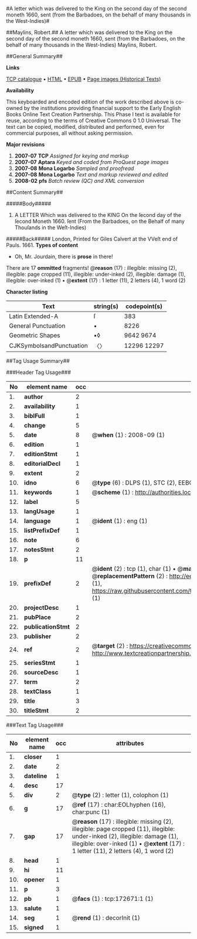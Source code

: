 #A letter which was delivered to the King on the second day of the second moneth 1660, sent (from the Barbadoes, on the behalf of many thousands in the West-Indies)#

##Maylins, Robert.##
A letter which was delivered to the King on the second day of the second moneth 1660, sent (from the Barbadoes, on the behalf of many thousands in the West-Indies)
Maylins, Robert.

##General Summary##

**Links**

[TCP catalogue](http://www.ota.ox.ac.uk/tcp/)  • 
[HTML](http://tei.it.ox.ac.uk/tcp/Texts-HTML/free/A88/A88992.html)  • 
[EPUB](http://tei.it.ox.ac.uk/tcp/Texts-EPUB/free/A88/A88992.epub) • 
[Page images (Historical Texts)](https://data.historicaltexts.jisc.ac.uk/view?pubId=eebo-45789360e&pageId=eebo-45789360e-172671-1)

**Availability**

This keyboarded and encoded edition of the
	       work described above is co-owned by the institutions
	       providing financial support to the Early English Books
	       Online Text Creation Partnership. This Phase I text is
	       available for reuse, according to the terms of Creative
	       Commons 0 1.0 Universal. The text can be copied,
	       modified, distributed and performed, even for
	       commercial purposes, all without asking permission.

**Major revisions**

1. __2007-07__ __TCP__ *Assigned for keying and markup*
1. __2007-07__ __Aptara__ *Keyed and coded from ProQuest page images*
1. __2007-08__ __Mona Logarbo__ *Sampled and proofread*
1. __2007-08__ __Mona Logarbo__ *Text and markup reviewed and edited*
1. __2008-02__ __pfs__ *Batch review (QC) and XML conversion*

##Content Summary##

#####Body#####

1. A
LETTER
Which was delivered to the
KING
On the ſecond day of the ſecond Moneth 1660. ſent (From the Barbadoes, on the Behalf
of many Thouſands in the Weſt-Indies)

#####Back#####
London, Printed for Giles Calvert at the VVeſt end of Pauls. 1661.
**Types of content**

  * Oh, Mr. Jourdain, there is **prose** in there!

There are 17 **ommitted** fragments! 
 @__reason__ (17) : illegible: missing (2), illegible: page cropped (11), illegible: under-inked (2), illegible: damage (1), illegible: over-inked (1)  •  @__extent__ (17) : 1 letter (11), 2 letters (4), 1 word (2)

**Character listing**


|Text|string(s)|codepoint(s)|
|---|---|---|
|Latin Extended-A|ſ|383|
|General Punctuation|•|8226|
|Geometric Shapes|▪◊|9642 9674|
|CJKSymbolsandPunctuation|〈〉|12296 12297|

##Tag Usage Summary##

###Header Tag Usage###

|No|element name|occ|attributes|
|---|---|---|---|
|1.|__author__|2||
|2.|__availability__|1||
|3.|__biblFull__|1||
|4.|__change__|5||
|5.|__date__|8| @__when__ (1) : 2008-09 (1)|
|6.|__edition__|1||
|7.|__editionStmt__|1||
|8.|__editorialDecl__|1||
|9.|__extent__|2||
|10.|__idno__|6| @__type__ (6) : DLPS (1), STC (2), EEBO-CITATION (1), OCLC (1), VID (1)|
|11.|__keywords__|1| @__scheme__ (1) : http://authorities.loc.gov/ (1)|
|12.|__label__|5||
|13.|__langUsage__|1||
|14.|__language__|1| @__ident__ (1) : eng (1)|
|15.|__listPrefixDef__|1||
|16.|__note__|6||
|17.|__notesStmt__|2||
|18.|__p__|11||
|19.|__prefixDef__|2| @__ident__ (2) : tcp (1), char (1)  •  @__matchPattern__ (2) : ([0-9\-]+):([0-9IVX]+) (1), (.+) (1)  •  @__replacementPattern__ (2) : http://eebo.chadwyck.com/downloadtiff?vid=$1&page=$2 (1), https://raw.githubusercontent.com/textcreationpartnership/Texts/master/tcpchars.xml#$1 (1)|
|20.|__projectDesc__|1||
|21.|__pubPlace__|2||
|22.|__publicationStmt__|2||
|23.|__publisher__|2||
|24.|__ref__|2| @__target__ (2) : https://creativecommons.org/publicdomain/zero/1.0/ (1), http://www.textcreationpartnership.org/docs/. (1)|
|25.|__seriesStmt__|1||
|26.|__sourceDesc__|1||
|27.|__term__|2||
|28.|__textClass__|1||
|29.|__title__|3||
|30.|__titleStmt__|2||


###Text Tag Usage###

|No|element name|occ|attributes|
|---|---|---|---|
|1.|__closer__|1||
|2.|__date__|2||
|3.|__dateline__|1||
|4.|__desc__|17||
|5.|__div__|2| @__type__ (2) : letter (1), colophon (1)|
|6.|__g__|17| @__ref__ (17) : char:EOLhyphen (16), char:punc (1)|
|7.|__gap__|17| @__reason__ (17) : illegible: missing (2), illegible: page cropped (11), illegible: under-inked (2), illegible: damage (1), illegible: over-inked (1)  •  @__extent__ (17) : 1 letter (11), 2 letters (4), 1 word (2)|
|8.|__head__|1||
|9.|__hi__|11||
|10.|__opener__|1||
|11.|__p__|3||
|12.|__pb__|1| @__facs__ (1) : tcp:172671:1 (1)|
|13.|__salute__|1||
|14.|__seg__|1| @__rend__ (1) : decorInit (1)|
|15.|__signed__|1||
